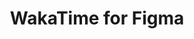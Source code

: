 ---
title: WakaTime for Figma
tagline: Browser extension that brings WakaTime's time-tracking capabilities to Figma
smallTileImage: "@assets/img/projects/wakatime-for-figma/small-tile.png"
mainImage: "@assets/img/projects/wakatime-for-figma/small-tile.png"
pinned: true
---